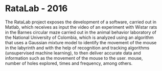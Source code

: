 # RataLab - 2016
The RataLab project exposes the development of a software, carried out in Matlab, which receives as input the video of an experiment with Wistar rats in the Barnes circular maze carried out in the animal behavior laboratory of the National University of Colombia, which is analyzed using an algorithm that uses a Gaussian mixture model to identify the movement of the mouse in the labyrinth and with the help of recognition and tracking algorithms (unsupervised machine learning), to then deliver accurate data and information such as the movement of the mouse to the user. mouse, number of holes explored, times and frequency, among others.
